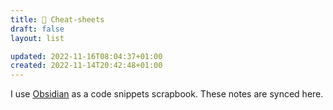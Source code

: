 ```yaml
---
title: 🎩 Cheat-sheets
draft: false
layout: list

updated: 2022-11-16T08:04:37+01:00
created: 2022-11-14T20:42:48+01:00
---
```


I use [Obsidian](https://obsidian.md/) as a code snippets scrapbook. These notes are synced here.
